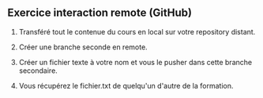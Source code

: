 ## Exercice interaction remote (GitHub)

1. Transféré tout le contenue du cours en local sur votre repository distant.

2. Créer une branche seconde en remote. 

3. Créer un fichier texte à votre nom et vous le pusher dans cette branche secondaire.

4. Vous récupérez le fichier.txt de quelqu'un d'autre de la formation.